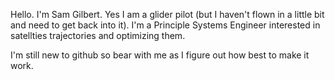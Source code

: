 Hello.  I'm Sam Gilbert.  Yes I am a glider pilot (but I haven't flown in a little bit and need to get back into it).  I'm a Principle Systems Engineer interested in satellties trajectories and optimizing them.  

I'm still new to github so bear with me as I figure out how best to make it work.
